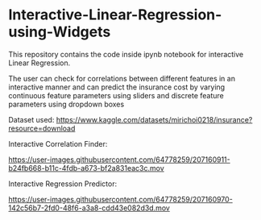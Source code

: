 # Interactive-Linear-Regression-using-Widgets

This repository contains the code inside ipynb notebook for interactive Linear Regression.

The user can check for correlations between different features in an interactive manner and can predict the insurance cost by varying continuous feature parameters using sliders and discrete feature parameters using dropdown boxes

Dataset used: https://www.kaggle.com/datasets/mirichoi0218/insurance?resource=download

Interactive Correlation Finder:

https://user-images.githubusercontent.com/64778259/207160911-b24fb668-b11c-4fdb-a673-bf2a831eac3c.mov

Interactive Regression Predictor:

https://user-images.githubusercontent.com/64778259/207160970-142c56b7-2fd0-48f6-a3a8-cdd43e082d3d.mov

